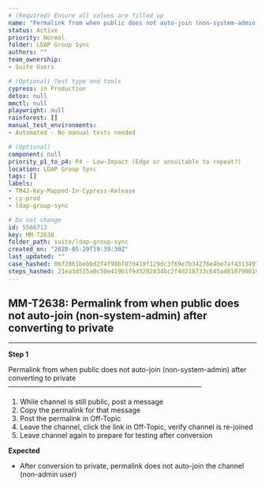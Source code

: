 ```yaml
---
# (Required) Ensure all values are filled up
name: "Permalink from when public does not auto-join (non-system-admin) after converting to private"
status: Active
priority: Normal
folder: LDAP Group Sync
authors: ""
team_ownership: 
- Suite Users

# (Optional) Test type and tools
cypress: in Production
detox: null
mmctl: null
playwright: null
rainforest: []
manual_test_environments: 
- Automated - No manual tests needed

# (Optional)
component: null
priority_p1_to_p4: P4 - Low-Impact (Edge or unsuitable to repeat?)
location: LDAP Group Sync
tags: []
labels: 
- TM4J-Key-Mapped-In-Cypress-Release
- cy-prod
- ldap-group-sync

# Do not change
id: 5566713
key: MM-T2638
folder_path: suite/ldap-group-sync
created_on: "2020-05-29T19:39:30Z"
last_updated: ""
case_hashed: 06f2861bebbd2f4f98bf07d419f129dc3f69e7b34276e4be7af4313497c4d682c05e01ee8f2adaf1cb4d22313c55bba8
steps_hashed: 21ea3d515a0c50e419b1f9d3202834bc2f4d218733c645ad81079081925734e9f47e3db4b502d7e29d7460bad99b00a4
---
```


## MM-T2638: Permalink from when public does not auto-join (non-system-admin) after converting to private

---

**Step 1**

Permalink from when public does not auto-join (non-system-admin) after converting to private\
————————————————————————————

1. While channel is still public, post a message
2. Copy the permalink for that message
3. Post the permalink in Off-Topic
4. Leave the channel, click the link in Off-Topic, verify channel is re-joined
5. Leave channel again to prepare for testing after conversion

**Expected**

- After conversion to private, permalink does not auto-join the channel (non-admin user)
